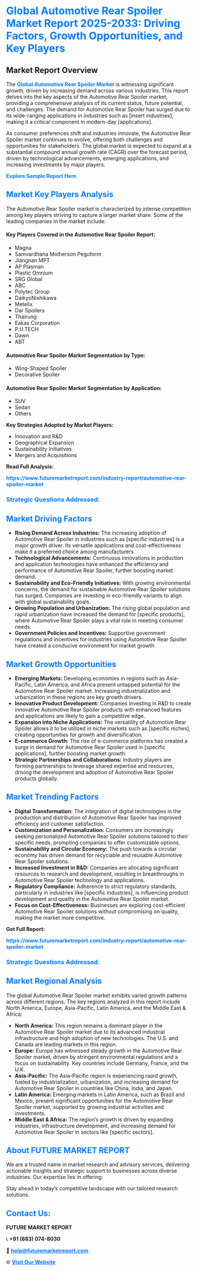 <h1 style="color: #007BFF;">Global Automotive Rear Spoiler Market Report 2025-2033: Driving Factors, Growth Opportunities, and Key Players</h1>

<section id="overview">
<h2>Market Report Overview</h2>
<p>The <a href="https://www.futuremarketreport.com/industry-report/automotive-rear-spoiler-market" style="color: #007BFF; text-decoration: none;"><strong>Global Automotive Rear Spoiler Market</strong></a> is witnessing significant growth, driven by increasing demand across various industries. This report delves into the key aspects of the Automotive Rear Spoiler market, providing a comprehensive analysis of its current status, future potential, and challenges. The demand for Automotive Rear Spoiler has surged due to its wide-ranging applications in industries such as [insert industries], making it a critical component in modern-day [applications].</p>
<p>As consumer preferences shift and industries innovate, the Automotive Rear Spoiler market continues to evolve, offering both challenges and opportunities for stakeholders. The global market is expected to expand at a substantial compound annual growth rate (CAGR) over the forecast period, driven by technological advancements, emerging applications, and increasing investments by major players.</p>
</section>

<section id="overview">
<p><a href="https://www.futuremarketreport.com/request-sample/reportId=27188" style="color: #007BFF; text-decoration: none;"><strong>Explore Sample Report Here</strong></a></p>
</section>

<section id="key-players">
<h2 style="color: #007BFF;">Market Key Players Analysis</h2>
<p>The Automotive Rear Spoiler market is characterized by intense competition among key players striving to capture a larger market share. Some of the leading companies in the market include:</p>
<h4>Key Players Covered in the Automotive Rear Spoiler Report:</h4>
<ul><li>Magna</li><li>Samvardhana Motherson Peguform</li><li>Jiangnan MPT</li><li>AP Plasman</li><li>Plastic Omnium</li><li>SRG Global</li><li>ABC</li><li>Polytec Group</li><li>DaikyoNishikawa</li><li>Metelix</li><li>Dar Spoilers</li><li>Thairung</li><li>Eakas Corporation</li><li>P.U.TECH</li><li>Dawn</li><li>ABT</li></ul>
<h4>Automotive Rear Spoiler Market Segmentation by Type:</h4>
<ul><li>Wing-Shaped Spoiler</li><li>Decorative Spoiler</li></ul>

<h4>Automotive Rear Spoiler Market Segmentation by Application:</h4>
<ul><li>SUV</li><li>Sedan</li><li>Others</li></ul>
<p><strong>Key Strategies Adopted by Market Players:</strong></p>
<ul>
<li>Innovation and R&D</li>
<li>Geographical Expansion</li>
<li>Sustainability Initiatives</li>
<li>Mergers and Acquisitions</li>
</ul>
</section>

<section>
<p><strong>Read Full Analysis: </strong></p><a href="https://www.futuremarketreport.com/industry-report/automotive-rear-spoiler-market" style="color: #007BFF; text-decoration: none;"><strong>https://www.futuremarketreport.com/industry-report/automotive-rear-spoiler-market</strong></a>
<h3 style="color: #007BFF;">Strategic Questions Addressed:</h3>
</section>

<section id="driving-factors">
<h2 style="color: #007BFF;">Market Driving Factors</h2>
<ul>
<li><strong>Rising Demand Across Industries:</strong> The increasing adoption of Automotive Rear Spoiler in industries such as [specific industries] is a major growth driver. Its versatile applications and cost-effectiveness make it a preferred choice among manufacturers.</li>
<li><strong>Technological Advancements:</strong> Continuous innovations in production and application technologies have enhanced the efficiency and performance of Automotive Rear Spoiler, further boosting market demand.</li>
<li><strong>Sustainability and Eco-Friendly Initiatives:</strong> With growing environmental concerns, the demand for sustainable Automotive Rear Spoiler solutions has surged. Companies are investing in eco-friendly variants to align with global sustainability goals.</li>
<li><strong>Growing Population and Urbanization:</strong> The rising global population and rapid urbanization have increased the demand for [specific products], where Automotive Rear Spoiler plays a vital role in meeting consumer needs.</li>
<li><strong>Government Policies and Incentives:</strong> Supportive government regulations and incentives for industries using Automotive Rear Spoiler have created a conducive environment for market growth.</li>
</ul>
</section>

<section id="growth-opportunities">
<h2 style="color: #007BFF;">Market Growth Opportunities</h2>
<ul>
<li><strong>Emerging Markets:</strong> Developing economies in regions such as Asia-Pacific, Latin America, and Africa present untapped potential for the Automotive Rear Spoiler market. Increasing industrialization and urbanization in these regions are key growth drivers.</li>
<li><strong>Innovative Product Development:</strong> Companies investing in R&D to create innovative Automotive Rear Spoiler products with enhanced features and applications are likely to gain a competitive edge.</li>
<li><strong>Expansion into Niche Applications:</strong> The versatility of Automotive Rear Spoiler allows it to be utilized in niche markets such as [specific niches], creating opportunities for growth and diversification.</li>
<li><strong>E-commerce Growth:</strong> The rise of e-commerce platforms has created a surge in demand for Automotive Rear Spoiler used in [specific applications], further boosting market growth.</li>
<li><strong>Strategic Partnerships and Collaborations:</strong> Industry players are forming partnerships to leverage shared expertise and resources, driving the development and adoption of Automotive Rear Spoiler products globally.</li>
</ul>
</section>

<section id="trending-factors">
<h2 style="color: #007BFF;">Market Trending Factors</h2>
<ul>
<li><strong>Digital Transformation:</strong> The integration of digital technologies in the production and distribution of Automotive Rear Spoiler has improved efficiency and customer satisfaction.</li>
<li><strong>Customization and Personalization:</strong> Consumers are increasingly seeking personalized Automotive Rear Spoiler solutions tailored to their specific needs, prompting companies to offer customizable options.</li>
<li><strong>Sustainability and Circular Economy:</strong> The push towards a circular economy has driven demand for recyclable and reusable Automotive Rear Spoiler solutions.</li>
<li><strong>Increased Investment in R&D:</strong> Companies are allocating significant resources to research and development, resulting in breakthroughs in Automotive Rear Spoiler technology and applications.</li>
<li><strong>Regulatory Compliance:</strong> Adherence to strict regulatory standards, particularly in industries like [specific industries], is influencing product development and quality in the Automotive Rear Spoiler market.</li>
<li><strong>Focus on Cost-Effectiveness:</strong> Businesses are exploring cost-efficient Automotive Rear Spoiler solutions without compromising on quality, making the market more competitive.</li>
</ul>
</section>

<section>
<p><strong>Get Full Report: </strong></p><a href="https://www.futuremarketreport.com/industry-report/automotive-rear-spoiler-market" style="color: #007BFF; text-decoration: none;"><strong>https://www.futuremarketreport.com/industry-report/automotive-rear-spoiler-market</strong></a>
<h3 style="color: #007BFF;">Strategic Questions Addressed:</h3>
</section>


<section id="regional-analysis">
<h2 style="color: #007BFF;">Market Regional Analysis</h2>
<p>The global Automotive Rear Spoiler market exhibits varied growth patterns across different regions. The key regions analyzed in this report include North America, Europe, Asia-Pacific, Latin America, and the Middle East & Africa:</p>
<ul>
<li><strong>North America:</strong> This region remains a dominant player in the Automotive Rear Spoiler market due to its advanced industrial infrastructure and high adoption of new technologies. The U.S. and Canada are leading markets in this region.</li>
<li><strong>Europe:</strong> Europe has witnessed steady growth in the Automotive Rear Spoiler market, driven by stringent environmental regulations and a focus on sustainability. Key countries include Germany, France, and the U.K.</li>
<li><strong>Asia-Pacific:</strong> The Asia-Pacific region is experiencing rapid growth, fueled by industrialization, urbanization, and increasing demand for Automotive Rear Spoiler in countries like China, India, and Japan.</li>
<li><strong>Latin America:</strong> Emerging markets in Latin America, such as Brazil and Mexico, present significant opportunities for the Automotive Rear Spoiler market, supported by growing industrial activities and investments.</li>
<li><strong>Middle East & Africa:</strong> The region’s growth is driven by expanding industries, infrastructure development, and increasing demand for Automotive Rear Spoiler in sectors like [specific sectors].</li>
</ul>
</section>

<footer>
<h2 style="color: #007BFF;">About FUTURE MARKET REPORT</h2>
<p>We are a trusted name in market research and advisory services, delivering actionable insights and strategic support to businesses across diverse industries. Our expertise lies in offering:</p>

<p>Stay ahead in today’s competitive landscape with our tailored research solutions.</p>

<h2 style="color: #007BFF;">Contact Us:</h2>
<p><strong>FUTURE MARKET REPORT</strong></p>
<p>📞 <strong>+91 (883) 074-8030</strong></p>
<p>📧 <strong><a href="mailto:help@futuremarketreport.com" style="color: #007BFF;">help@futuremarketreport.com</a></strong></p>
<p>🌐 <strong><a href="https://www.futuremarketreport.com/" style="color: #007BFF;">Visit Our Website</a></strong></p>
</footer>